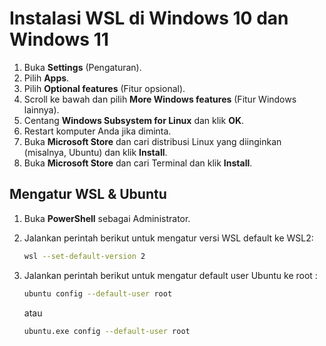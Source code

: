 # Instalasi WSL di Windows 10 dan Windows 11
1. Buka **Settings** (Pengaturan).
2. Pilih **Apps**.
3. Pilih **Optional features** (Fitur opsional).
4. Scroll ke bawah dan pilih **More Windows features** (Fitur Windows lainnya).
5. Centang **Windows Subsystem for Linux** dan klik **OK**.
6. Restart komputer Anda jika diminta.
7. Buka **Microsoft Store** dan cari distribusi Linux yang diinginkan (misalnya, Ubuntu) dan klik **Install**.
8. Buka **Microsoft Store** dan cari Terminal dan klik **Install**.

## Mengatur WSL & Ubuntu

1. Buka **PowerShell** sebagai Administrator.
2. Jalankan perintah berikut untuk mengatur versi WSL default ke WSL2:
   ```sh
   wsl --set-default-version 2
   ```
3. Jalankan perintah berikut untuk mengatur default user Ubuntu ke root :
   ```sh
   ubuntu config --default-user root
   ```

   atau
   
   ```sh
   ubuntu.exe config --default-user root
   ```